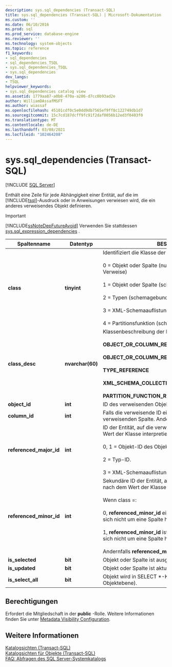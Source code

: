 ```yaml
---
description: sys.sql_dependencies (Transact-SQL)
title: sys.sql_dependencies (Transact-SQL) | Microsoft-Dokumentation
ms.custom: ''
ms.date: 06/10/2016
ms.prod: sql
ms.prod_service: database-engine
ms.reviewer: ''
ms.technology: system-objects
ms.topic: reference
f1_keywords:
- sql_dependencies
- sql_dependencies_TSQL
- sys.sql_dependencies_TSQL
- sys.sql_dependencies
dev_langs:
- TSQL
helpviewer_keywords:
- sys.sql_dependencies catalog view
ms.assetid: 1779aa87-a0b8-470a-a286-d7cc0b93ad2e
author: WilliamDAssafMSFT
ms.author: wiassaf
ms.openlocfilehash: 45101cdf0c5e0dd9db7565ef9ff8c122749db1d7
ms.sourcegitcommit: 15c7cd187dcff9fc91f2daf0056b12ed3f0403f0
ms.translationtype: MT
ms.contentlocale: de-DE
ms.lasthandoff: 03/08/2021
ms.locfileid: "102464208"
---
```

# <a name="syssql_dependencies-transact-sql"></a>sys.sql_dependencies (Transact-SQL)
[!INCLUDE [SQL Server](../../includes/applies-to-version/sqlserver.md)]

  Enthält eine Zeile für jede Abhängigkeit einer Entität, auf die im [!INCLUDE[tsql](../../includes/tsql-md.md)]-Ausdruck oder in Anweisungen verwiesen wird, die ein anderes verweisendes Objekt definieren.  
  
> [!IMPORTANT]  
>  [!INCLUDE[ssNoteDepFutureAvoid](../../includes/ssnotedepfutureavoid-md.md)] Verwenden Sie stattdessen [sys.sql_expression_dependencies](../../relational-databases/system-catalog-views/sys-sql-expression-dependencies-transact-sql.md) .  

  
|Spaltenname|Datentyp|BESCHREIBUNG|  
|-----------------|---------------|-----------------|  
|**class**|**tinyint**|Identifiziert die Klasse der Entität, auf die verwiesen wird:<br /><br /> 0 = Objekt oder Spalte (nur nicht Schema gebundene Verweise)<br /><br /> 1 = Objekt oder Spalte (schemagebundene Verweise)<br /><br /> 2 = Typen (schemagebundene Verweise)<br /><br /> 3 = XML-Schemaauflistungen (schemagebundene Verweise)<br /><br /> 4 = Partitionsfunktion (schemagebundene Verweise)|  
|**class_desc**|**nvarchar(60)**|Klassenbeschreibung der Entität, auf die verwiesen wird:<br /><br /> **OBJECT_OR_COLUMN_REFERENCE_NON_SCHEMA_BOUND**<br /><br /> **OBJECT_OR_COLUMN_REFERENCE_SCHEMA_BOUND**<br /><br /> **TYPE_REFERENCE**<br /><br /> **XML_SCHEMA_COLLECTION_REFERENCE**<br /><br /> **PARTITION_FUNCTION_REFERENCE**|  
|**object_id**|**int**|ID des verweisenden Objekts.|  
|**column_id**|**int**|Falls die verweisende ID eine Spalte angibt, ist dies die ID der verweisenden Spalte. Andernfalls ist der Wert 0.|  
|**referenced_major_id**|**int**|ID der Entität, auf die verwiesen wird. Die ID wird nach dem Wert der Klasse interpretiert, wobei Folgendes gilt:<br /><br /> 0, 1 = Objekt-ID des Objekts oder der Spalte.<br /><br /> 2 = Typ-ID.<br /><br /> 3 = XML-Schemaauflistungs-ID.|  
|**referenced_minor_id**|**int**|Sekundäre ID der Entität, auf die verwiesen wird. Die ID wird nach dem Wert der Klasse interpretiert, wobei Folgendes gilt:<br /><br /> Wenn class =:<br /><br /> 0, **referenced_minor_id** eine Spalten-ID ist. oder wenn es sich nicht um eine Spalte handelt, ist der Wert 0.<br /><br /> 1, **referenced_minor_id** ist eine Spalten-ID. oder wenn es sich nicht um eine Spalte handelt, ist der Wert 0.<br /><br /> Andernfalls **referenced_minor_id** = 0.|  
|**is_selected**|**bit**|Objekt oder Spalte ist ausgewählt.|  
|**is_updated**|**bit**|Objekt oder Spalte ist aktualisiert.|  
|**is_select_all**|**bit**|Objekt wird in SELECT *-Klausel verwendet (nur auf Objektebene).|  
  
## <a name="permissions"></a>Berechtigungen  
 Erfordert die Mitgliedschaft in der **public** -Rolle. Weitere Informationen finden Sie unter [Metadata Visibility Configuration](../../relational-databases/security/metadata-visibility-configuration.md).  
  
## <a name="see-also"></a>Weitere Informationen  
 [Katalogsichten &#40;Transact-SQL&#41;](../../relational-databases/system-catalog-views/catalog-views-transact-sql.md)   
 [Katalogsichten für Objekte &#40;Transact-SQL&#41;](../../relational-databases/system-catalog-views/object-catalog-views-transact-sql.md)   
 [FAQ: Abfragen des SQL Server-Systemkatalogs](../../relational-databases/system-catalog-views/querying-the-sql-server-system-catalog-faq.yml)  
  
  
